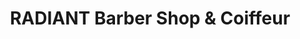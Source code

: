 ---
title: "RADIANT Barber Shop & Coiffeur"
url: /wien/radiant-barber-shop-und-coiffeur/
shop: Friseur
---